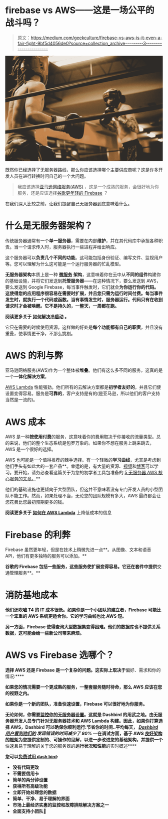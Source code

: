 # firebase vs AWS——这是一场公平的战斗吗？

> 原文：<https://medium.com/geekculture/firebase-vs-aws-is-it-even-a-fair-fight-9bf5d4056de0?source=collection_archive---------3----------------------->

![](img/9eaff717156939433e7076f2d0a77d31.png)

既然你已经选择了无服务器路线，那么你应该选择哪个主要供应商呢？这是许多开发人员在进行转换时问自己的一个大问题。

> 我应该选择[亚马逊网络服务(AWS)](https://aws.amazon.com/) ，这是一个成熟的服务，会很好地为你服务，还是应该选择[谷歌更年轻的 Firebase](https://firebase.google.com/) ？

在我们深入比较之前，让我们提醒自己无服务器到底意味着什么。

# 什么是无服务器架构？

传统服务器通常有一个**单一服务器**，需要在内部**维护**，并在其代码库中承担各种职责。当一个请求传入时，服务器执行一些进程并给出响应。

这个服务器可以**负责几个不同的功能**。这可能包括身份验证、编写文件、监视用户等。您可以理解为什么这可能是一个运行服务器的忙乱模型。

**无服务器架构**本质上是一种 [**微服务**](https://dashbird.io/blog/microservices-serverless-pros-cons/) **架构**，这意味着你在云中从**不同的组件**构建你的基础设施，并将它们发送到**托管服务器**——在这种情况下，要么发送到 AWS，要么发送到 Google Firebase，每当事件触发时，它们就会**为你运行你的代码。这使得您的应用程序很容易在需要时扩展，并且您只需为运行时间付费。每当事件发生时，就执行一个代码或函数。当有事情发生时，服务器运行。代码只有在收到请求时才会被唤醒。它不是持久的，一整天，一周都在跑。**

**阅读更多关于** [**如何解决冷启动**](https://dashbird.io/blog/can-we-solve-serverless-cold-starts/) **。**

它只在需要的时候使用资源。这样做的好处是**每个功能都有自己的职责**，并且没有重叠，使事情更干净，不那么挑剔。

# AWS 的利与弊

亚马逊网络服务(AWS)作为一个整体被**堆叠**。他们有这么多不同的服务，这真的是一个**一体化解决方案**。

[AWS Lambda](https://dashbird.io/blog/aws-lambda-faq/) 性能强劲。他们所有的云解决方案都是**初学者友好的**，并且它们使设置变得容易。服务是**可靠的**，客户支持是有的(是亚马逊，所以他们的客户支持当然是一流的)。

# AWS 成本

AWS 是一种**按使用付费**的服务，这意味着你的费用取决于你接收的流量类型。总的来说，他们的整个生态系统是包罗万象的。如果你不想在服务上跳来跳去，AWS 是一个很好的选择。

AWS 也可能是一个值得推荐的棘手选择。有一个轻微的**学习曲线**，尤其是考虑到他们手头有如此大的一套产品**。幸运的是，有大量的资源、[视频](https://dashbird.io/blog/best-video-tutorials-for-lambda/)和[博客](https://dashbird.io/blog/)可以学习。要开始，请务必查看这篇关于为您的初学者工具包准备的 [5 无服务器 AWS 核心服务的文章。](https://dashbird.io/blog/5-core-aws-serverless-tools-starterkit/)**

他们的基础设施也更倾向于大型团队，但这并不意味着没有专门开发人员的小型团队不能工作。然而，如果处理不当，无论您的团队规模有多大，AWS 最终都会让您花费比您最初预期更多的钱。

**阅读更多关于** [**如何在 AWS Lambda**](https://dashbird.io/blog/how-to-reduce-costs-on-aws-lambda/) 上降低成本的信息

# Firebase 的利弊

Firebase 虽然更年轻，但是在技术上稍微先进一点**。从图像、文本和语音 API，他们有更多独特的服务可以添加。**

**谷歌的 Firebase 包括一些服务，这些服务使扩展变得容易。它还在套件中提供**交通管理服务**。**

# **消防基地成本**

**他们还吹嘘 T4 的 IT 成本很低。如果你是一个小团队的建立者，Firebase 可能比一个笨重的 AWS 系统更适合你。它的学习曲线也比 AWS 短。**

**另一方面，Firebase 使得查询大型数据集变得困难。他们的数据库也不提供关系数据，这可能会给一些新公司带来麻烦。**

# **AWS vs Firebase 选哪个？**

**选择 AWS 还是 Firebase 是一个复杂的问题。这实际上取决于**偏好、需求和你的情况:****

**如果您的情况需要一个更成熟的服务，一整套服务随时待命，那么 AWS 应该在您的视野之内。**

**如果你是一个新的团队，准备快速设置，Firebase 可以很好地为你服务。**

**无论如何，你需要[监控你的无服务器设置](http://dashbird.io/features)。这就是 Dashbird 的用武之地。由无服务器开发人员专门针对无服务器技术和 **AWS Lambda** 构建。因此，如果你打算选择 AWS，Dashbird 可以确保你顺利运行:节省你的时间..平均每天， [*Dashbird 用户看到他们的*](https://dashbird.io/customers/blow/) ***发现错误的时间减少了 80%*** —在调试方面，基于 AWS [良好架构的框架](https://sls.dashbird.io/aws-well-architected-framework-serverless)为您提供定制的、可操作的见解，以进一步改进您的基础架构，并提供一个**快速且易于理解的关于您的服务器的**运行状况和性能**的实时概述****

**您可以[免费试用 dash bird](https://dashbird.io/features/):**

*   **没有代码更改**
*   **不需要信用卡**
*   **简单的两分钟设置**
*   **获得所有高级功能**
*   **立即开始处理您的数据**
*   **简单、干净、易于理解的界面**
*   **市场上最经济实惠的监控和故障排除解决方案之一**
*   **全面支持小团队🙂**